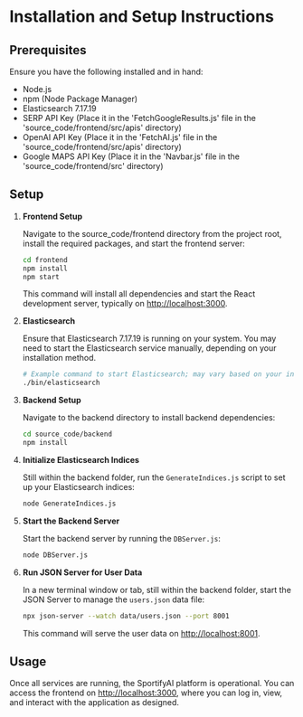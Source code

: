 # Installation and Setup Instructions

## Prerequisites
Ensure you have the following installed and in hand:
- Node.js
- npm (Node Package Manager)
- Elasticsearch 7.17.19
- SERP API Key (Place it in the 'FetchGoogleResults.js' file in the 'source_code/frontend/src/apis' directory)
- OpenAI API Key (Place it in the 'FetchAI.js' file in the 'source_code/frontend/src/apis' directory)
- Google MAPS API Key (Place it in the 'Navbar.js' file in the 'source_code/frontend/src' directory)

## Setup

1. **Frontend Setup**

   Navigate to the source_code/frontend directory from the project root, install the required packages, and start the frontend server:
   
   ```bash
   cd frontend
   npm install
   npm start
   ```

   This command will install all dependencies and start the React development server, typically on [http://localhost:3000](http://localhost:3000).

2. **Elasticsearch**

   Ensure that Elasticsearch 7.17.19 is running on your system. You may need to start the Elasticsearch service manually, depending on your installation method.
   
   ```bash
   # Example command to start Elasticsearch; may vary based on your installation
   ./bin/elasticsearch
   ```

3. **Backend Setup**

   Navigate to the backend directory to install backend dependencies:
   
   ```bash
   cd source_code/backend
   npm install
   ```

4. **Initialize Elasticsearch Indices**

   Still within the backend folder, run the `GenerateIndices.js` script to set up your Elasticsearch indices:
   
   ```bash
   node GenerateIndices.js
   ```

5. **Start the Backend Server**

   Start the backend server by running the `DBServer.js`:
   
   ```bash
   node DBServer.js
   ```

6. **Run JSON Server for User Data**

   In a new terminal window or tab, still within the backend folder, start the JSON Server to manage the `users.json` data file:
   
   ```bash
   npx json-server --watch data/users.json --port 8001
   ```

   This command will serve the user data on [http://localhost:8001](http://localhost:8001).

## Usage
Once all services are running, the SportifyAI platform is operational. You can access the frontend on [http://localhost:3000](http://localhost:3000), where you can log in, view, and interact with the application as designed.
